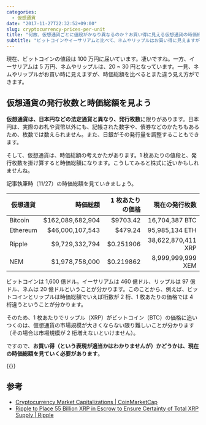 ```yaml
---
categories:
  - 仮想通貨
date: "2017-11-27T22:32:52+09:00"
slug: cryptocurrency-prices-per-unit
title: "何故、仮想通貨ごとに値段がかなり異なるのか？お買い得に見える仮想通貨の時価総額を見てみよう"
subtitle: "ビットコインやイーサリアムと比べて、ネムやリップルはお買い得に見えますが、時価総額を比べるとまた違う見え方ができます。"
---
```


現在、ビットコインの値段は 100 万円に届いています。凄いですね。一方、イーサリアムは 5 万円、ネムやリップルは、20 ~ 30 円となっています。一見、ネムやリップルがお買い時に見えますが、時価総額を比べるとまた違う見え方ができます。

## 仮想通貨の発行枚数と時価総額を見よう

**仮想通貨は、日本円などの法定通貨と異なり、発行枚数**に限りがあります。日本円は、実際のお札や貨幣以外にも、記帳された数字や、債券などのかたちもあるため、枚数では数えられません。また、日銀がその発行量を調整することもできます。

そして、仮想通貨は、時価総額の考えかたがあります。1 枚あたりの値段と、発行枚数を掛け算すると時価総額になります。こうしてみると株式に近いかもしれませんね。

記事執筆時（11/27）の時価総額を見ていきましょう。

| 仮想通貨 |         時価総額 | 1 枚あたりの価格 |     現在の発行枚数 |
| -------- | ---------------: | ---------------: | -----------------: |
| Bitcoin  | $162,089,682,904 |         $9703.42 |     16,704,387 BTC |
| Ethereum |  $46,000,107,543 |          $479.24 |     95,985,134 ETH |
| Ripple   |   $9,729,332,794 |        $0.251906 | 38,622,870,411 XRP |
| NEM      |   $1,978,758,000 |        $0.219862 |  8,999,999,999 XEM |

ビットコインは 1,600 億ドル。イーサリアムは 460 億ドル、リップルは 97 億ドル、ネムは 20 億ドルということが分かります。このことから、例えば、ビットコインとリップルは時価総額でいえば桁数が 2 桁、1 枚あたりの価格では 4 桁違うということが分かります。

そのため、1 枚あたりでリップル（XRP）がビットコイン（BTC）の価格に追いつくのは、仮想通貨の市場規模が大きくならない限り難しいことが分かります（その場合は市場規模が 2 桁増えないといけません）。

ですので、**お買い得（という表現が適当かはわかりませんが）かどうかは、現在の時価総額を見ていく必要があります**。

{{<cryptocurrency>}}

## 参考

- [Cryptocurrency Market Capitalizations | CoinMarketCap](https://coinmarketcap.com/)
- [Ripple to Place 55 Billion XRP in Escrow to Ensure Certainty of Total XRP Supply | Ripple](https://ripple.com/jp/insights/ripple-to-place-55-billion-xrp-in-escrow-to-ensure-certainty-into-total-xrp-supply/)
